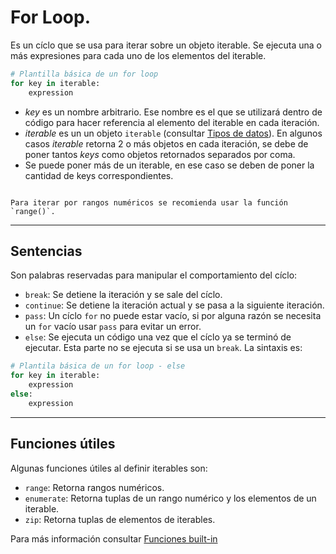# For Loop.

Es un cíclo que se usa para iterar sobre un objeto iterable. Se ejecuta una o más expresiones para cada uno de los elementos del iterable.
```python
# Plantilla básica de un for loop
for key in iterable:
    expression
```
- _key_ es un nombre arbitrario. Ese nombre es el que se utilizará dentro de código para hacer referencia al elemento del iterable en cada iteración.
- _iterable_ es un un objeto `iterable` (consultar [Tipos de datos](anexos-tipos-datos.md)). En algunos casos _iterable_ retorna 2 o más objetos en cada iteración, se debe de poner tantos _keys_ como objetos retornados separados por coma.
- Se puede poner más de un iterable, en ese caso se deben de poner la cantidad de keys correspondientes.

```{warning} Es muy importante que se respete la indentación, esa es la forma como Python determina qué parte del código forma parte de cada bloque de la estructura. Los dos puntos indican el inicio de un bloque que debe de estar indentado.
```

```{tip} 
Para iterar por rangos numéricos se recomienda usar la función `range()`.
```

---
## Sentencias

Son palabras reservadas para manipular el comportamiento del cíclo:
- `break`: Se detiene la iteración y se sale del cíclo.
- `continue`: Se detiene la iteración actual y se pasa a la siguiente iteración.
- `pass`: Un cíclo `for` no puede estar vacío, si por alguna razón se necesita un `for` vacío usar `pass` para evitar un error.
- `else`: Se ejecuta un código una vez que el cíclo ya se terminó de ejecutar. Esta parte no se ejecuta si se usa un `break`. La sintaxis es:
```python
# Plantila básica de un for loop - else
for key in iterable:
    expression
else:
    expression
```

---
## Funciones útiles

Algunas funciones útiles al definir iterables son:
- `range`: Retorna rangos numéricos.
- `enumerate`: Retorna tuplas de un rango numérico y los elementos de un iterable.
- `zip`: Retorna tuplas de elementos de iterables.

Para más información consultar [Funciones built-in](func-built-in.md)